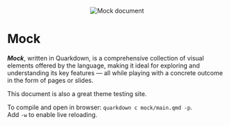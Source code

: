<p align="center">
  <img src="https://raw.githubusercontent.com/iamgio/quarkdown/project-files/images/mock-demo.png" alt="Mock document">
</p>

# Mock

***Mock***, written in Quarkdown, is a comprehensive collection of visual elements offered by the language,
making it ideal for exploring and understanding its key features — all while playing with a concrete outcome in the form of pages or slides.

This document is also a great theme testing site.

To compile and open in browser: `quarkdown c mock/main.qmd -p`.  
Add `-w` to enable live reloading.